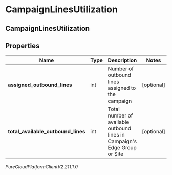 # CampaignLinesUtilization

## CampaignLinesUtilization

## Properties

|Name | Type | Description | Notes|
|------------ | ------------- | ------------- | -------------|
| **assigned_outbound_lines** | int | Number of outbound lines assigned to the campaign | [optional] |
| **total_available_outbound_lines** | int | Total number of available outbound lines in Campaign&#39;s Edge Group or Site | [optional] |



_PureCloudPlatformClientV2 211.1.0_

